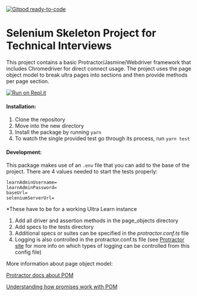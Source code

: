 [![Gitpod ready-to-code](https://img.shields.io/badge/Gitpod-ready--to--code-blue?logo=gitpod)](https://gitpod.io/#https://github.com/ShannonH/ts-selenium-set-interviews)

# Selenium Skeleton Project for Technical Interviews  
  
This project contains a basic Protractor/Jasmine/Webdriver framework that includes Chromedriver for direct connect usage. The project uses the page object model to break ultra pages into sections and then provide methods per page section. 

[![Run on Repl.it](https://repl.it/badge/github/ShannonH/ts-selenium-set-interviews)](https://repl.it/github/ShannonH/ts-selenium-set-interviews)
  
#### Installation:  
1. Clone the repository   
2. Move into the new directory   
3. Install the package by running `yarn`  
4. To watch the single provided test go through its process, run `yarn test`  
  
#### Development:  
This package makes use of an `.env` file that you can add to the base of the
 project. There are 4 values needed to start the tests properly:  
 ```
 learnAdminUsername=  
 learnAdminPassword= 
 baseUrl=
 seleniumServerUrl=
```

 *These have to be for a working Ultra Learn instance  
  
1. Add all driver and assertion methods in the page_objects directory  
2. Add specs to the tests directory  
3. Additional specs or suites can be specified in the _protractor.conf.ts_ file  
4. Logging is also controlled in the protractor.conf.ts file (see [Protractor site](https://github.com/angular/protractor/blob/master/lib/config.ts) for more info on which types of logging can be controlled from this config file)  
  
More information about page object model: 

[Protractor docs about POM](http://www.protractortest.org/#/page-objects)

[Understanding how promises work with POM](https://medium.com/slalom-build/redefining-using-promises-with-the-page-object-model-6dfd49a3594b)

